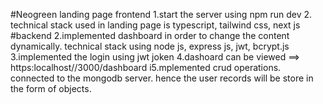 #Neogreen landing page frontend 
1.start the server using npm run dev
2. technical stack used in landing page is typescript, tailwind css, next js
#backend 
2.implemented dashboard in order to change the content dynamically. technical stack 
using node js, express js, jwt, bcrypt.js 
3.implemented the login using jwt joken 
4.dashoard can be viewed ==> https:localhost//3000/dashboard 
i5.mplemented crud operations. connected to the mongodb server. hence the user records will be store in the form of objects.
